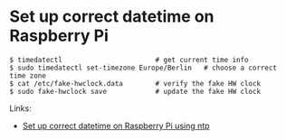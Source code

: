 # Set up correct datetime on Raspberry Pi

```
$ timedatectl                       # get current time info
$ sudo timedatectl set-timezone Europe/Berlin   # choose a correct time zone
$ cat /etc/fake-hwclock.data        # verify the fake HW clock
$ sudo fake-hwclock save            # update the fake HW clock
```

Links:
- [Set up correct datetime on Raspberry Pi using ntp](https://blog.doenselmann.com/richtige-uhrzeit-raspberry-pi-mit-ntp/)
